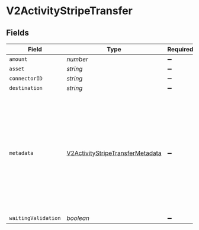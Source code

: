 # V2ActivityStripeTransfer


## Fields

| Field                                                                                                                                                              | Type                                                                                                                                                               | Required                                                                                                                                                           | Description                                                                                                                                                        | Example                                                                                                                                                            |
| ------------------------------------------------------------------------------------------------------------------------------------------------------------------ | ------------------------------------------------------------------------------------------------------------------------------------------------------------------ | ------------------------------------------------------------------------------------------------------------------------------------------------------------------ | ------------------------------------------------------------------------------------------------------------------------------------------------------------------ | ------------------------------------------------------------------------------------------------------------------------------------------------------------------ |
| `amount`                                                                                                                                                           | *number*                                                                                                                                                           | :heavy_minus_sign:                                                                                                                                                 | N/A                                                                                                                                                                | 100                                                                                                                                                                |
| `asset`                                                                                                                                                            | *string*                                                                                                                                                           | :heavy_minus_sign:                                                                                                                                                 | N/A                                                                                                                                                                | USD                                                                                                                                                                |
| `connectorID`                                                                                                                                                      | *string*                                                                                                                                                           | :heavy_minus_sign:                                                                                                                                                 | N/A                                                                                                                                                                |                                                                                                                                                                    |
| `destination`                                                                                                                                                      | *string*                                                                                                                                                           | :heavy_minus_sign:                                                                                                                                                 | N/A                                                                                                                                                                | acct_1Gqj58KZcSIg2N2q                                                                                                                                              |
| `metadata`                                                                                                                                                         | [V2ActivityStripeTransferMetadata](../../models/shared/v2activitystripetransfermetadata.md)                                                                        | :heavy_minus_sign:                                                                                                                                                 | A set of key/value pairs that you can attach to a transfer object.<br/>It can be useful for storing additional information about the transfer in a structured format.<br/> |                                                                                                                                                                    |
| `waitingValidation`                                                                                                                                                | *boolean*                                                                                                                                                          | :heavy_minus_sign:                                                                                                                                                 | N/A                                                                                                                                                                | false                                                                                                                                                              |